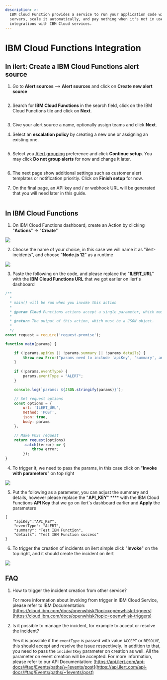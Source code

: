 ```yaml
---
description: >-
  IBM Cloud Function provides a service to run your application code without
  servers, scale it automatically, and pay nothing when it's not in use, with
  integrations with IBM Cloud services.
---
```


# IBM Cloud Functions Integration

## In ilert: Create a IBM Cloud Functions alert source

1.  Go to **Alert sources** --> **Alert sources** and click on **Create new alert source**

    <figure><img src="../../.gitbook/assets/Screenshot 2023-08-28 at 10.21.10.png" alt=""><figcaption></figcaption></figure>
2.  Search for **IBM Cloud Functions** in the search field, click on the IBM Cloud Functions tile and click on **Next**.&#x20;

    <figure><img src="../../.gitbook/assets/Screenshot 2023-08-28 at 10.24.23.png" alt=""><figcaption></figcaption></figure>
3. Give your alert source a name, optionally assign teams and click **Next**.
4.  Select an **escalation policy** by creating a new one or assigning an existing one.

    <figure><img src="../../.gitbook/assets/Screenshot 2023-08-28 at 11.37.47.png" alt=""><figcaption></figcaption></figure>
5.  Select you [Alert grouping](../../alerting/alert-sources.md#alert-grouping) preference and click **Continue setup**. You may click **Do not group alerts** for now and change it later.&#x20;

    <figure><img src="../../.gitbook/assets/Screenshot 2023-08-28 at 11.38.24.png" alt=""><figcaption></figcaption></figure>
6. The next page show additional settings such as customer alert templates or notification prioritiy. Click on **Finish setup** for now.
7.  On the final page, an API key and / or webhook URL will be generated that you will need later in this guide.

    <figure><img src="../../.gitbook/assets/Screenshot 2023-08-28 at 11.47.34 (1).png" alt=""><figcaption></figcaption></figure>

## In IBM Cloud Functions

1. On IBM Cloud Functions dashboard, create an Action by clicking "**Actions**" -> "**Create**"

![](../../.gitbook/assets/ibmcloud-createaction.png)

2. Choose the name of your choice, in this case we will name it as "ilert-incidents", and choose "**Node.js 12**" as a runtime

![](../../.gitbook/assets/ibmcloud-functionaction.png)

3. Paste the following on the code, and please replace the "**ILERT\_URL**" with the **IBM Cloud Functions URL** that we got earlier on ilert's dashboard

```javascript
/**
  *
  * main() will be run when you invoke this action
  *
  * @param Cloud Functions actions accept a single parameter, which must be a JSON object.
  *
  * @return The output of this action, which must be a JSON object.
  *
  */
const request = require('request-promise');

function main(params) {

    if (!params.apiKey || !params.summary || !params.details) {
        throw new Error("params need to include 'apiKey', 'summary', and 'details'");
    }
    
    if (!params.eventType) {
        params.eventType = "ALERT";
    }

	console.log(`params: ${JSON.stringify(params)}`);

	// Set request options
	const options = {
		url: 'ILERT_URL',
		method: 'POST',
		json: true,
		body: params
	};

	// Make POST request
	return request(options)
	    .catch((error) => {
	        throw error;
	    });
}
```

4. To trigger it, we need to pass the params, in this case click on "**Invoke with parameters**" on top right

![](../../.gitbook/assets/ibmcloud-invokewithparams.png)

5. Put the following as a parameter, you can adjust the summary and details, however please replace the "**API\_KEY**" \*\*\*\* with the IBM Cloud Functions **API Key** that we go on ilert's dashboard earlier and **Apply** the parameters

```
{
    "apiKey":"API_KEY",
    "eventType": "ALERT",
    "summary": "Test IBM Function",
    "details": "Test IBM Function success"
}
```

6. To trigger the creation of incidents on ilert simple click "**Invoke**" on the top right, and it should create the incident on ilert

![](../../.gitbook/assets/ibmcloud-invokesuccess.png)

## FAQ

1.  How to trigger the incident creation from other service?

    For more information about invoking from trigger in IBM Cloud Service, please refer to IBM Documentation: [https://cloud.ibm.com/docs/openwhisk?topic=openwhisk-triggers](https://cloud.ibm.com/docs/openwhisk?topic=openwhisk-triggers)
2.  Is it possible to manage the incident, for example to accept or resolve the incident?

    Yes it is possible if the `eventType` is passed with value `ACCEPT` or `RESOLVE`, this should accept and resolve the issue respectively. In addition to that, you need to pass the `incidentKey` parameter on creation as well. All the parameter on event creation will be accepted. For more information, please refer to our API Documentation: [https://api.ilert.com/api-docs/#tag/Events/paths/\~1events/post](https://api.ilert.com/api-docs/#tag/Events/paths/~1events/post)
